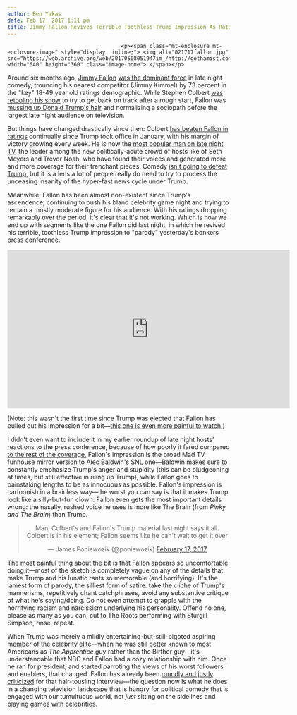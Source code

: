 ```yaml
---
author: Ben Yakas
date: Feb 17, 2017 1:11 pm
title: Jimmy Fallon Revives Terrible Toothless Trump Impression As Ratings Dive. Sad!
---
```


	
										<p><span class="mt-enclosure mt-enclosure-image" style="display: inline;"> <img alt="021717fallon.jpg" src="https://web.archive.org/web/20170508051947im_/http://gothamist.com/attachments/nyc_arts_john/021717fallon.jpg" width="640" height="360" class="image-none"> </span></p>

<p>Around six months ago, <a href="https://web.archive.org/web/20170508051947/http://gothamist.com/tags/jimmyfallon">Jimmy Fallon</a> <a href="https://web.archive.org/web/20170508051947/http://www.cinemablend.com/television/1534361/how-jimmy-fallon-jimmy-kimmel-and-stephen-colbert-compare-in-the-ratings">was the dominant force</a> in late night comedy, trouncing his nearest competitor (Jimmy Kimmel) by 73 percent in the &quot;key&quot; 18-49 year old ratings demographic. While Stephen Colbert <a href="https://web.archive.org/web/20170508051947/https://www.nytimes.com/2016/09/28/arts/television/stephen-colbert-reboots-the-late-show-fixing-it-on-the-fly.html">was retooling his show</a> to try to get back on track after a rough start, Fallon was <a href="https://web.archive.org/web/20170508051947/http://gothamist.com/2016/09/16/fallon_trump_heads_on_sticks.php">mussing up Donald Trump&apos;s hair</a> and normalizing a sociopath before the largest late night audience on television.</p>

<p>But things have changed drastically since then: Colbert <a href="https://web.archive.org/web/20170508051947/http://nypost.com/2017/02/15/colbert-beating-fallon-in-ratings-since-trump-took-office/">has beaten Fallon in ratings</a> continually since Trump took office in January, with his margin of victory growing every week. He is now the <a href="https://web.archive.org/web/20170508051947/http://www.slate.com/blogs/browbeat/2017/02/14/stephen_colbert_s_late_show_has_bested_jimmy_fallon_in_the_ratings_for_the.html">most popular man on late night TV</a>, the leader among the new politically-acute crowd of hosts like of Seth Meyers and Trevor Noah, who have found their voices and generated more and more coverage for their trenchant pieces. Comedy <a href="https://web.archive.org/web/20170508051947/https://newrepublic.com/article/140510/comedy-wont-defeat-trump-thats-not-point">isn&apos;t going to defeat Trump</a>, but it is a lens a lot of people really do need to try to process the unceasing insanity of the hyper-fast news cycle under Trump.</p>

<p>Meanwhile, Fallon has been almost non-existent since Trump&apos;s ascendence, continuing to push his bland celebrity game night and trying to remain a mostly moderate figure for his audience. With his ratings dropping remarkably over the period, it&apos;s clear that it&apos;s not working. Which is how we end up with segments like the one Fallon did last night, in which he revived his terrible, toothless Trump impression to &quot;parody&quot; yesterday&apos;s bonkers press conference. </p>

<p><iframe width="640" height="360" src="https://web.archive.org/web/20170508051947if_/https://www.youtube.com/embed/qkoVHY43HkU" frameborder="0" allowfullscreen></iframe></p>

<p>(Note: this wasn&apos;t the first time since Trump was elected that Fallon has pulled out his impression for a bit&#x2014;<a href="https://web.archive.org/web/20170508051947/https://www.youtube.com/watch?v=yhvs69QUZZ0">this one is even more painful to watch.</a>)</p>

<p>I didn&apos;t even want to include it in my earlier roundup of late night hosts&apos; reactions to the press conference, because of how poorly it fared compared <a href="https://web.archive.org/web/20170508051947/http://gothamist.com/2017/02/17/best_press_conference_ever.php">to the rest of the coverage.</a> Fallon&apos;s impression is the broad Mad TV funhouse mirror version to Alec Baldwin&apos;s SNL one&#x2014;Baldwin makes sure to constantly emphasize Trump&apos;s anger and stupidity (this can be bludgeoning at times, but still effective in riling up Trump), while Fallon goes to painstaking lengths to be as innocuous as possible. Fallon&apos;s impression is cartoonish in a brainless way&#x2014;the worst you can say is that it makes Trump look like a silly-but-fun clown. Fallon even gets the most important details wrong: the nasally, rushed voice he uses is more like The Brain (from <em>Pinky and The Brain</em>) than Trump.</p>

<center><blockquote class="twitter-tweet" data-lang="en"><p lang="en" dir="ltr">Man, Colbert&apos;s and Fallon&apos;s Trump material last night says it all. Colbert is in his element; Fallon seems like he can&apos;t wait to get it over</p>&#x2014; James Poniewozik (@poniewozik) <a href="https://web.archive.org/web/20170508051947/https://twitter.com/poniewozik/status/832587285673672704">February 17, 2017</a></blockquote>
<script async src="//web.archive.org/web/20170508051947js_/http://platform.twitter.com/widgets.js" charset="utf-8"></script></center>

<p>The most painful thing about the bit is that Fallon appears so uncomfortable doing it&#x2014;most of the sketch is completely vague on any of the details that make Trump and his lunatic rants so memorable (and horrifying). It&apos;s the lamest form of parody, the silliest form of satire: take the cliche of Trump&apos;s mannerisms, repetitively chant catchphrases, avoid any substantive critique of what he&apos;s saying/doing. Do not even attempt to grapple with the horrifying racism and narcissism underlying his personality. Offend no one, please as many as you can, cut to The Roots performing with Sturgill Simpson, rinse, repeat. </p>

<p>When Trump was merely a mildly entertaining-but-still-bigoted aspiring member of the celebrity elite&#x2014;when he was still better known to most Americans as <em>The Apprentice</em> guy rather than the Birther guy&#x2014;it&apos;s understandable that NBC and Fallon had a cozy relationship with him. Once he ran for president, and started parroting the views of his worst followers and enablers, that changed. Fallon has already been <a href="https://web.archive.org/web/20170508051947/https://www.google.com/webhp?sourceid=chrome-instant&amp;ion=1&amp;espv=2&amp;ie=UTF-8#q=fallon+normalize+trump">roundly and justly criticized</a> for that hair-tousling interview&#x2014;the question now is what he does in a changing television landscape that is hungry for political comedy that is engaged with our tumultuous world, not <em>just</em> sitting on the sidelines and playing games with celebrities. <br>
</p>					
										
									
				
